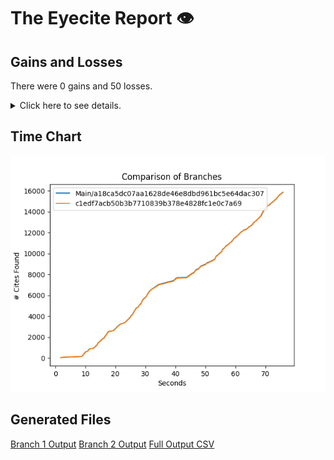 # The Eyecite Report :eye:



Gains and Losses
---------
There were 0 gains and 50 losses.

<details>
<summary>Click here to see details.</summary>

|     id     |  Gain  |            Loss            |
| ---------- | ------ | -------------------------- |
|  4690516   |        | 225 Cal.App.4th at p. 1218 |
|  4690516   |        | 211 Cal.App.4th at
p. 766  |
|  4690516   |        | 211 Cal.App.4th at p. 767  |
|  4690516   |        | 47 Cal.App.5th at p. 1050  |
|  4690516   |        | 228 Cal.App.4th at p. 728  |
|  4690516   |        | 225 Cal.App.4th at p. 1216 |
|  4690516   |        | 211 Cal.App.4th at p. 766  |
|  3149869   |        |    51 Cal.4th at p. 861    |
|  3149869   |        |    56 Cal.4th at p. 463    |
|  3149869   |        | 80 Cal.App.4th at
p. 1207  |
|  3149869   |        |   59 Cal.4th at p. 1176    |
|  3149869   |        |    56 Cal.4th at
p. 447    |
|  3149869   |        |   37 Cal.4th at p. 1237    |
|  2123399   |        |  28 Cal. App.3d at p. 417  |
|  2168025   |        | 191 Cal. App.3d at p. 305  |
|  1431414   |        | 174 Cal. App.2d at p. 651  |
|  1431414   |        |     106 F.2d at p. 51      |
|  1431414   |        |     498 F.2d at p. 825     |
|  1431414   |        |   447 F. Supp. at p. 729   |
|  1431414   |        |    53 L.Ed.2d at p. 977    |
|  1431414   |        |     412 U.S. at p. 561     |
|  1431414   |        |     309 U.S. at p. 404     |
|  1431414   |        |   400 F. Supp. at p. 844   |
|  1431414   |        | 29 Hastings L.J. at p. 773 |
|  1431414   |        | 29 Hastings L.J. at p. 754 |
|  1431414   |        |    53 L.Ed.2d at p. 975    |
|  1431414   |        |     84 L.Ed. at p. 833     |
|  1431414   |        |  28 Cal. App.3d at p. 273  |
|  1431414   |        |     84 L.Ed. at p. 835     |
|  1431414   |        |  316 F. Supp. at p. 1280   |
|  1431414   |        |     202 F.2d at p. 868     |
|  1431414   |        | 51 Texas L.Rev. at p. 647  |
|  1431414   |        |  138 Cal. App.2d at p. 86  |
|  1431414   |        |   400 F. Supp. at p. 846   |
|  1431414   |        |    53 L.Ed.2d at p. 969    |
|  1431414   |        |  441 F. Supp. at p. 1330   |
|  1431414   |        |  316 F. Supp. at p. 1282   |
|  1431414   |        |   444 F. Supp. at p. 284   |
|  1431414   |        |   316 F. Supp. at p. 884   |
|  1431414   |        |    37 L.Ed.2d at p. 177    |
|  1431414   |        |   447 F. Supp. at p. 728   |
|  1431414   |        |     309 U.S. at p. 408     |
|  1431414   |        |     433 U.S. at p. 573     |
|  2791588   |        |    45 Cal.4th at p. 299    |
|  1033859   |        | 98 Cal.App.4th at p. 1102  |
|  1033859   |        | 171 Cal.App.4th at p. 585  |
|  1033859   |        |    53 Cal.4th at p. 346    |
|  1033859   |        | 171 Cal.App.4th at
p. 585  |
|  1033859   |        |    53 Cal.4th at p. 348    |
|  1033859   |        | 98 Cal.App.4th at p. 1103  |


</details>



Time Chart
---------

![image](https://raw.githubusercontent.com/freelawproject/eyecite/artifacts/252/results/chart.png)


Generated Files
---------

[Branch 1 Output](https://raw.githubusercontent.com/freelawproject/eyecite/artifacts/252/results/a18ca5dc07aa1628de46e8dbd961bc5e64dac307.json)
[Branch 2 Output](https://raw.githubusercontent.com/freelawproject/eyecite/artifacts/252/results/c1edf7acb50b3b7710839b378e4828fc1e0c7a69.json)
[Full Output CSV ](https://raw.githubusercontent.com/freelawproject/eyecite/artifacts/252/results/output.csv)
